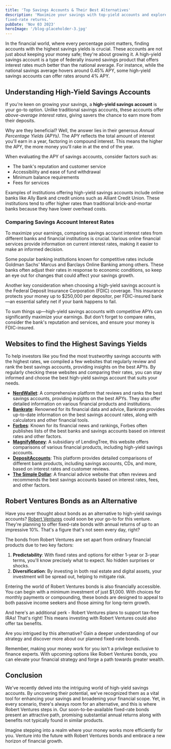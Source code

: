 ```yaml
---
title: 'Top Savings Accounts & Their Best Alternatives'
description: 'Maximize your savings with top-yield accounts and explore Robert Ventures Bonds for potentially higher,
fixed-rate returns.'
pubDate: 'Nov 03 2023'
heroImage: '/blog-placeholder-3.jpg'
---
```


<div class="blog-content">
    <p>In the financial world, where every percentage point matters, finding accounts with the highest savings yields is
        crucial. These accounts are not just about keeping your money safe; they&#x27;re about growing it. A high-yield
        savings account is a type of federally insured savings product that offers interest rates much better than the
        national average. For instance, while the national savings average hovers around 0.45% APY, some high-yield
        savings accounts can offer rates around 4% APY.</p>
    <h2><strong>Understanding High-Yield Savings Accounts</strong></h2>
    <p>If you&#x27;re keen on growing your savings, a <strong>high-yield savings account</strong> is your go-to option.
        Unlike traditional savings accounts, these accounts offer <em>above-average interest rates</em>, giving savers
        the chance to earn more from their deposits.</p>
    <p>Why are they beneficial? Well, the answer lies in their generous <em>Annual Percentage Yields (APYs)</em>. The
        APY reflects the total amount of interest you&#x27;ll earn in a year, factoring in compound interest. This means
        the higher the APY, the more money you&#x27;ll rake in at the end of the year.</p>
    <p>When evaluating the APY of savings accounts, consider factors such as:</p>
    <ul >
        <li>The bank&#x27;s reputation and customer service</li>
        <li>Accessibility and ease of fund withdrawal</li>
        <li>Minimum balance requirements</li>
        <li>Fees for services</li>
    </ul>
    <p>Examples of institutions offering high-yield savings accounts include online banks like Ally Bank and credit
        unions such as Alliant Credit Union. These institutions tend to offer higher rates than traditional
        brick-and-mortar banks because they have lower overhead costs.</p>
    <h3><strong>Comparing Savings Account Interest Rates</strong></h3>
    <p>To maximize your earnings, comparing savings account interest rates from different banks and financial
        institutions is crucial. Various online financial services provide information on current interest rates, making
        it easier to make an informed decision.</p>
    <p>Some popular banking institutions known for competitive rates include Goldman Sachs&#x27; Marcus and Barclays
        Online Banking among others. These banks often adjust their rates in response to economic conditions, so keep an
        eye out for changes that could affect your savings growth.</p>
    <p>Another key consideration when choosing a high-yield savings account is the Federal Deposit Insurance Corporation
        (FDIC) coverage. This insurance protects your money up to $250,000 per depositor, per FDIC-insured bank—an
        essential safety net if your bank happens to fail.</p>
    <p>To sum things up—high-yield savings accounts with competitive APYs can significantly maximize your earnings. But
        don&#x27;t forget to compare rates, consider the bank&#x27;s reputation and services, and ensure your money is
        FDIC-insured.</p>
    <h2><strong>Websites to find the Highest Savings Yields</strong></h2>
    <p>To help investors like you find the most trustworthy savings accounts with the highest rates, we compiled a few
        websites that regularly review and rank the best savings accounts, providing insights on the best APYs. By
        regularly checking these websites and comparing their rates, you can stay informed and choose the best
        high-yield savings account that suits your needs.</p>
    <ul >
        <li><a href="https://www.nerdwallet.com/"><strong>NerdWallet</strong></a>: A comprehensive platform that reviews
            and ranks the best savings accounts, providing insights on the best APYs. They also offer detailed
            information on various financial products and institutions.</li>
        <li><a href="https://www.bankrate.com/"><strong>Bankrate</strong></a>: Renowned for its financial data and
            advice, Bankrate provides up-to-date information on the best savings account rates, along with calculators
            and other financial tools.</li>
        <li><a href="https://www.forbes.com/"><strong>Forbes</strong></a>: Known for its financial news and rankings,
            Forbes often publishes lists of the best banks and savings accounts based on interest rates and other
            factors.</li>
        <li><a href="https://www.magnifymoney.com/"><strong>MagnifyMoney</strong></a>: A subsidiary of LendingTree, this
            website offers comparisons of various financial products, including high-yield savings accounts.</li>
        <li><a href="https://www.depositaccounts.com/"><strong>DepositAccounts</strong></a>: This platform provides
            detailed comparisons of different bank products, including savings accounts, CDs, and more, based on
            interest rates and customer reviews.</li>
        <li><a href="https://www.thesimpledollar.com/"><strong>The Simple Dollar</strong></a>: A financial advice
            website that often reviews and recommends the best savings accounts based on interest rates, fees, and other
            factors.</li>
    </ul>
    <h2><strong>Robert Ventures Bonds as an Alternative</strong></h2>
    <p>Have you ever thought about bonds as an alternative to high-yield savings accounts? <a
            href="https://robertventures.com/" target="_blank">Robert Ventures</a> could soon be your go-to for this
        venture. They&#x27;re planning to offer fixed-rate bonds with annual returns of up to an impressive 10%.
        That&#x27;s a figure that&#x27;s not seen every day, right?</p>
    <p>The bonds from Robert Ventures are set apart from ordinary financial products due to two key factors:</p>
    <ol >
        <li><strong>Predictability</strong>: With fixed rates and options for either 1-year or 3-year terms, you&#x27;ll
            know precisely what to expect. No hidden surprises or shocks.</li>
        <li><strong>Diversification</strong>: By investing in both real estate and digital assets, your investment will
            be spread out, helping to mitigate risk.</li>
    </ol>
    <p>Entering the world of Robert Ventures bonds is also financially accessible. You can begin with a minimum
        investment of just $1,000. With choices for monthly payments or compounding, these bonds are designed to appeal
        to both passive income seekers and those aiming for long-term growth.</p>
    <p>And here&#x27;s an additional perk - Robert Ventures plans to support tax-free IRAs! That&#x27;s right! This
        means investing with Robert Ventures could also offer tax benefits.</p>
    <p>Are you intrigued by this alternative? Gain a deeper understanding of our strategy and discover more about our
        planned fixed-rate bonds.</p>
    <p>Remember, making your money work for you isn&#x27;t a privilege exclusive to finance experts. With upcoming
        options like Robert Ventures bonds, you can elevate your financial strategy and forge a path towards greater
        wealth.</p>
    <h2><strong>Conclusion</strong></h2>
    <p>We&#x27;ve recently delved into the intriguing world of high-yield savings accounts. By uncovering their
        potential, we&#x27;ve recognized them as a vital tool for enhancing your savings and broadening your financial
        scope. Yet, in every scenario, there&#x27;s always room for an alternative, and this is where Robert Ventures
        steps in. Our soon-to-be-available fixed-rate bonds present an attractive path, promising substantial annual
        returns along with benefits not typically found in similar products.</p>
    <p>Imagine stepping into a realm where your money works more efficiently for you. Venture into the future with
        Robert Ventures bonds and embrace a new horizon of financial growth.</p>

</div>